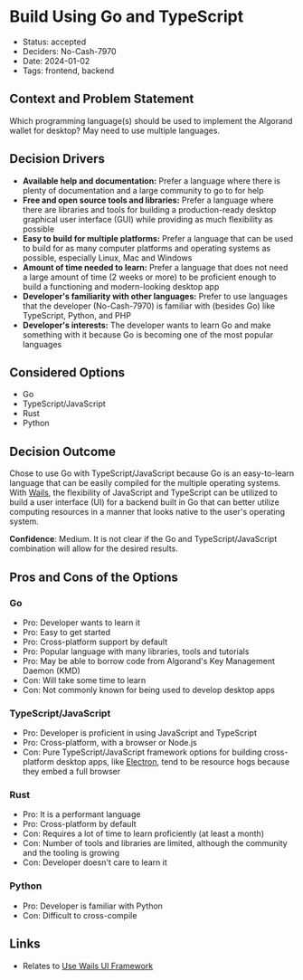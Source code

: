 # Build Using Go and TypeScript

- Status: accepted
- Deciders: No-Cash-7970
- Date: 2024-01-02
- Tags: frontend, backend

## Context and Problem Statement

Which programming language(s) should be used to implement the Algorand wallet for desktop? May need to use multiple languages.

## Decision Drivers

- **Available help and documentation:** Prefer a language where there is plenty of documentation and a large community to go to for help
- **Free and open source tools and libraries:** Prefer a language where there are libraries and tools for building a production-ready desktop graphical user interface (GUI) while providing as much flexibility as possible
- **Easy to build for multiple platforms:** Prefer a language that can be used to build for as many computer platforms and operating systems as possible, especially Linux, Mac and Windows
- **Amount of time needed to learn:** Prefer a language that does not need a large amount of time (2 weeks or more) to be proficient enough to build a functioning and modern-looking desktop app
- **Developer's familiarity with other languages:** Prefer to use languages that the developer (No-Cash-7970) is familiar with (besides Go) like TypeScript, Python, and PHP
- **Developer's interests:** The developer wants to learn Go and make something with it because Go is becoming one of the most popular languages

## Considered Options

- Go
- TypeScript/JavaScript
- Rust
- Python

## Decision Outcome

Chose to use Go with TypeScript/JavaScript because Go is an easy-to-learn language that can be easily compiled for the multiple operating systems. With [Wails](https://wails.io/), the flexibility of JavaScript and TypeScript can be utilized to build a user interface (UI) for a backend built in Go that can better utilize computing resources in a manner that looks native to the user's operating system.

**Confidence**: Medium. It is not clear if the Go and TypeScript/JavaScript combination will allow for the desired results.

## Pros and Cons of the Options

### Go

- Pro: Developer wants to learn it
- Pro: Easy to get started
- Pro: Cross-platform support by default
- Pro: Popular language with many libraries, tools and tutorials
- Pro: May be able to borrow code from Algorand's Key Management Daemon (KMD)
- Con: Will take some time to learn
- Con: Not commonly known for being used to develop desktop apps

### TypeScript/JavaScript

- Pro: Developer is proficient in using JavaScript and TypeScript
- Pro: Cross-platform, with a browser or Node.js
- Con: Pure TypeScript/JavaScript framework options for building cross-platform desktop apps, like [Electron](https://www.electronjs.org/), tend to be resource hogs because they embed a full browser

### Rust

- Pro: It is a performant language
- Pro: Cross-platform by default
- Con: Requires a lot of time to learn proficiently (at least a month)
- Con: Number of tools and libraries are limited, although the community and the tooling is growing
- Con: Developer doesn't care to learn it

### Python

- Pro: Developer is familiar with Python
- Con: Difficult to cross-compile

## Links

- Relates to [Use Wails UI Framework](20240101-use-wails-ui-framework.md)
